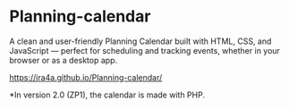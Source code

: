 # Planning-calendar
A clean and user-friendly Planning Calendar built with HTML, CSS, and JavaScript — perfect for scheduling and tracking events, whether in your browser or as a desktop app.

https://ira4a.github.io/Planning-calendar/

*In version 2.0 (ZP1), the calendar is made with PHP.
